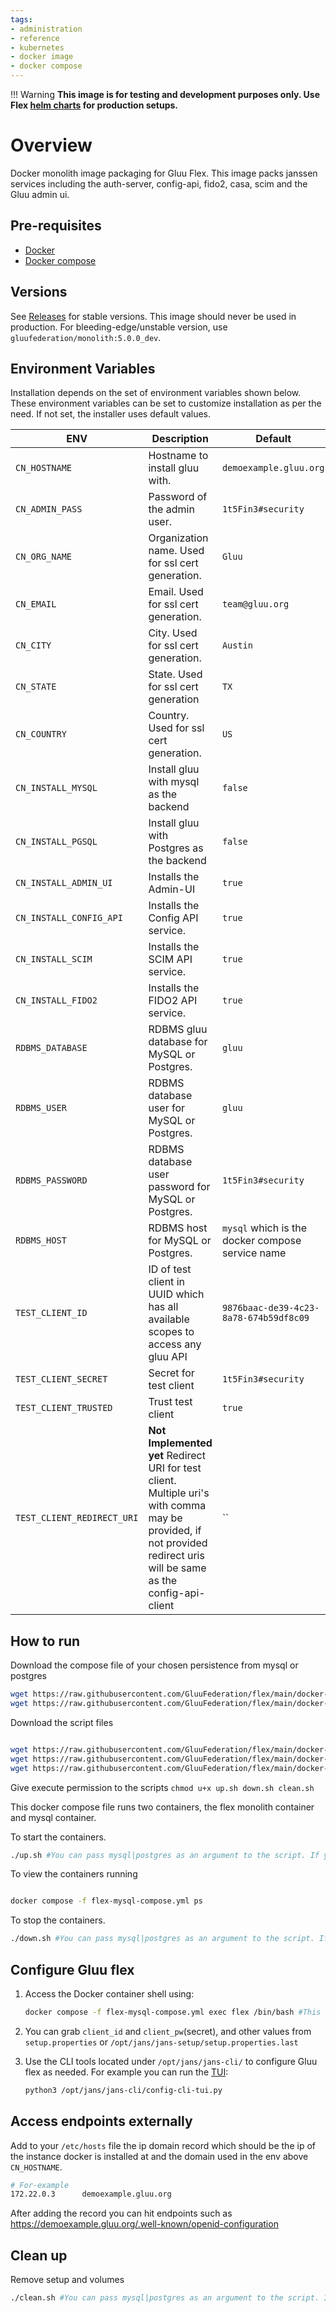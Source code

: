 ```yaml
---
tags:
- administration
- reference
- kubernetes
- docker image
- docker compose
---
```



!!! Warning 
    **This image is for testing and development purposes only. Use Flex [helm charts](https://github.com/GluuFederation/flex/tree/main/charts/gluu) for production setups.**

# Overview

Docker monolith image packaging for Gluu Flex. This image packs janssen services including the auth-server, config-api, fido2, casa, scim and the Gluu admin ui.

## Pre-requisites

- [Docker](https://docs.docker.com/install)
- [Docker compose](https://docs.docker.com/compose/install/)

## Versions

See [Releases](https://github.com/GluuFederation/docker-flex-monolith/releases) for stable versions. This image should never be used in production.
For bleeding-edge/unstable version, use `gluufederation/monolith:5.0.0_dev`.

## Environment Variables

Installation depends on the set of environment variables shown below. These environment variables can be set to customize installation as per the need. If not set, the installer uses default values.

| ENV                        | Description                                                                                                                                                          | Default                                          |
|----------------------------|----------------------------------------------------------------------------------------------------------------------------------------------------------------------|--------------------------------------------------|
| `CN_HOSTNAME`              | Hostname to install gluu with.                                                                                                                                    | `demoexample.gluu.org`                            |
| `CN_ADMIN_PASS`            | Password of the admin user.                                                                                                                                          | `1t5Fin3#security`                               |
| `CN_ORG_NAME`              | Organization name. Used for ssl cert generation.                                                                                                                     | `Gluu`                                        |
| `CN_EMAIL`                 | Email. Used for ssl cert generation.                                                                                                                                 | `team@gluu.org`                                |
| `CN_CITY`                  | City. Used for ssl cert generation.                                                                                                                                  | `Austin`                                         |
| `CN_STATE`                 | State. Used for ssl cert generation                                                                                                                                  | `TX`                                             |
| `CN_COUNTRY`               | Country. Used for ssl cert generation.                                                                                                                               | `US`                                             |
| `CN_INSTALL_MYSQL`         | Install gluu with mysql as the backend                                                                                                                               | `false`                                          |
| `CN_INSTALL_PGSQL`         | Install gluu with Postgres as the backend                                                                                                                            | `false`                                          |
| `CN_INSTALL_ADMIN_UI`      | Installs the Admin-UI                                                                               |                        `true`             |
| `CN_INSTALL_CONFIG_API`    | Installs the Config API service.                                                                                                                                     | `true`                                           |
| `CN_INSTALL_SCIM`          | Installs the SCIM  API service.                                                                                                                                      | `true`                                           |
| `CN_INSTALL_FIDO2`         | Installs the FIDO2 API service.                                                                                                                                      | `true`                                           |
| `RDBMS_DATABASE`           | RDBMS gluu database for MySQL or Postgres.                                                                                                                           | `gluu`                                           |
| `RDBMS_USER`               | RDBMS database user for MySQL or Postgres.                                                                                                                           | `gluu`                                           |
| `RDBMS_PASSWORD`           | RDBMS database user password for MySQL or Postgres.                                                                                                                  | `1t5Fin3#security`                               |
| `RDBMS_HOST`               | RDBMS host for MySQL or Postgres.                                                                                                                                    | `mysql` which is the docker compose service name |
| `TEST_CLIENT_ID`           | ID of test client in UUID which has all available scopes to access any gluu API                                                                                      | `9876baac-de39-4c23-8a78-674b59df8c09`           |
| `TEST_CLIENT_SECRET`       | Secret for test client                                                                                                                                               | `1t5Fin3#security`                               |
| `TEST_CLIENT_TRUSTED`      | Trust test client                                                                                                                                                    | `true`                                           |
| `TEST_CLIENT_REDIRECT_URI` | **Not Implemented yet** Redirect URI for test client. Multiple uri's with comma may be provided, if not provided redirect uris will be same as the config-api-client | ``                                               |






## How to run

Download the compose file of your chosen persistence from mysql or postgres

```bash
wget https://raw.githubusercontent.com/GluuFederation/flex/main/docker-flex-monolith/flex-mysql-compose.yml 
wget https://raw.githubusercontent.com/GluuFederation/flex/main/docker-flex-monolith/flex-postgres-compose.yml 
```

Download the script files 

```bash

wget https://raw.githubusercontent.com/GluuFederation/flex/main/docker-flex-monolith/up.sh
wget https://raw.githubusercontent.com/GluuFederation/flex/main/docker-flex-monolith/down.sh
wget https://raw.githubusercontent.com/GluuFederation/flex/main/docker-flex-monolith/clean.sh
```

Give execute permission to the scripts
`chmod u+x up.sh down.sh clean.sh`

This docker compose file runs two containers, the flex monolith container and mysql container.

To start the containers.

```bash
./up.sh #You can pass mysql|postgres as an argument to the script. If you don't pass any, it will default to mysql.
```

To view the containers running

```bash

docker compose -f flex-mysql-compose.yml ps
```

To stop the containers.

```bash
./down.sh #You can pass mysql|postgres as an argument to the script. If you don't pass any, it will default to mysql.
```

## Configure Gluu flex

1. Access the Docker container shell using:

    ```bash
    docker compose -f flex-mysql-compose.yml exec flex /bin/bash #This opens a bash terminal in the running container
    ```

2. You can grab `client_id` and `client_pw`(secret), and other values from `setup.properties` or `/opt/jans/jans-setup/setup.properties.last`

3. Use the CLI tools located under `/opt/jans/jans-cli/` to configure Gluu flex as needed. For example you can run the [TUI](https://docs.jans.io/head/admin/config-guide/config-tools/jans-tui/):
    ```bash
    python3 /opt/jans/jans-cli/config-cli-tui.py
    ```

## Access endpoints externally

Add to your `/etc/hosts` file the ip domain record which should be the ip of the instance docker is installed at and the domain used in the env above `CN_HOSTNAME`.

```bash
# For-example
172.22.0.3      demoexample.gluu.org
```

After adding the record you can hit endpoints such as https://demoexample.gluu.org/.well-known/openid-configuration


## Clean up

Remove setup and volumes

```bash
./clean.sh #You can pass mysql|postgres as an argument to the script. If you don't pass any, it will default to mysql.
```

